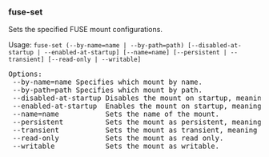 ### fuse-set
Sets the specified FUSE mount configurations.

Usage: `fuse-set (--by-name=name | --by-path=path) [--disabled-at-startup | --enabled-at-startup] [--name=name] [--persistent | --transient] [--read-only | --writable]`
<pre>
Options:
 --by-name=name Specifies which mount by name.
 --by-path=path Specifies which mount by path.
 --disabled-at-startup Disables the mount on startup, meaning the mount will not be active on restart.
 --enabled-at-startup  Enables the mount on startup, meaning the mount will be active on restart.
 --name=name           Sets the name of the mount.
 --persistent          Sets the mount as persistent, meaning it will remain across on restarts.
 --transient           Sets the mount as transient, meaning it will be lost on restart.
 --read-only           Sets the mount as read only.
 --writable            Sets the mount as writable.
</pre>
